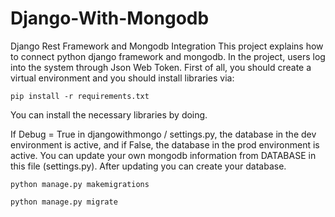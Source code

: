 # Django-With-Mongodb
Django Rest Framework and Mongodb Integration
This project explains how to connect python django framework and mongodb. In the project, users log into the system through Json Web Token. First of all, you should create a virtual environment and you should install libraries via:
```
pip install -r requirements.txt
```
You can install the necessary libraries by doing.


If Debug = True in djangowithmongo / settings.py, the database in the dev environment is active, and if False, the database in the prod environment is active. You can update your own mongodb information from DATABASE in this file (settings.py). After updating 
you can create your database.
```
python manage.py makemigrations
```
```
python manage.py migrate
```
